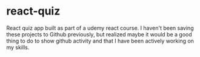 # react-quiz

React quiz app built as part of a udemy react course. I haven't been saving these projects to Github previously, but realized maybe it would be a good thing to do to show github activity and that I have been actively working on my skills. 
